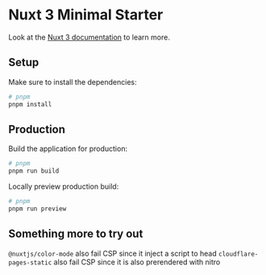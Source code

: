 # Nuxt 3 Minimal Starter

Look at the [Nuxt 3 documentation](https://nuxt.com/docs/getting-started/introduction) to learn more.

## Setup

Make sure to install the dependencies:

```bash
# pnpm
pnpm install
```

## Production

Build the application for production:

```bash
# pnpm
pnpm run build
```

Locally preview production build:

```bash
# pnpm
pnpm run preview
```

## Something more to try out
`@nuxtjs/color-mode` also fail CSP since it inject a script to head
`cloudflare-pages-static` also fail CSP since it is also prerendered with nitro
